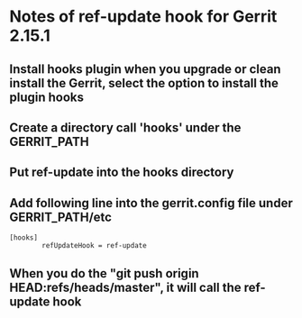 # Notes of ref-update hook for Gerrit 2.15.1

## Install hooks plugin when you upgrade or clean install the Gerrit, select the option to install the plugin hooks
## Create a directory call 'hooks' under the GERRIT_PATH
## Put ref-update into the hooks directory
## Add following line into the gerrit.config file under GERRIT_PATH/etc
```
[hooks]
        refUpdateHook = ref-update

```
## When you do the "git push origin HEAD:refs/heads/master", it will call the ref-update hook
